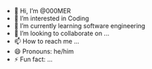 - 👋 Hi, I’m @000MER
- 👀 I’m interested in Coding
- 🌱 I’m currently learning software engineering
- 💞️ I’m looking to collaborate on ...
- 📫 How to reach me ...
- 😄 Pronouns: he/him
- ⚡ Fun fact: ...

<!---
000MER/000MER is a ✨ special ✨ repository because its `README.md` (this file) appears on your GitHub profile.
You can click the Preview link to take a look at your changes.
--->
